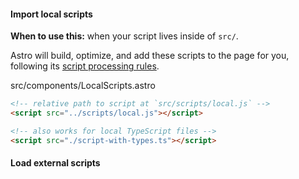 
#### Import local scripts

**When to use this:** when your script lives inside of `src/`.

Astro will build, optimize, and add these scripts to the page for you, following its [script processing rules](https://docs.astro.build/en/guides/client-side-scripts/#script-processing).

src/components/LocalScripts.astro

```html
<!-- relative path to script at `src/scripts/local.js` -->
<script src="../scripts/local.js"></script>

<!-- also works for local TypeScript files -->
<script src="./script-with-types.ts"></script>
```

#### Load external scripts